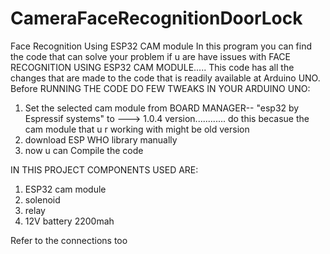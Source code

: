 # CameraFaceRecognitionDoorLock
Face Recognition Using ESP32 CAM module 
In this program you can find the code that can solve your problem if u are have issues with FACE RECOGNITION USING ESP32 CAM MODULE.....
This code has all the changes that are made to the code that is readily available at Arduino UNO.
Before RUNNING THE CODE DO FEW TWEAKS IN YOUR ARDUINO UNO:
1. Set the selected cam module from BOARD MANAGER-- "esp32 by Espressif systems" to ---> 1.0.4 version............ do this becasue the cam module that u r working with might be old version
2. download ESP WHO library manually
3. now u can Compile the code

IN THIS PROJECT COMPONENTS USED ARE:
1. ESP32 cam module
2. solenoid
3. relay
4. 12V battery 2200mah


Refer to the connections too
